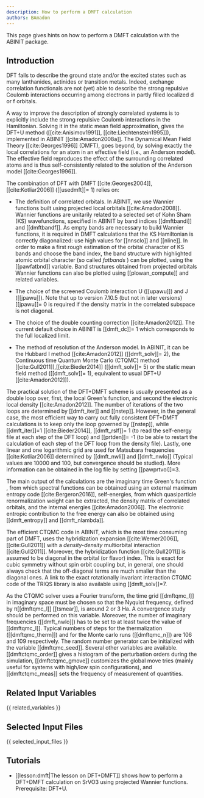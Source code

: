 ```yaml
---
description: How to perform a DMFT calculation
authors: BAmadon
---
```


This page gives hints on how to perform a DMFT calculation with the ABINIT package.

## Introduction

DFT fails to describe the ground state and/or the excited states such as many
lanthanides, actinides or transition metals. Indeed, exchange correlation
functionals are not (yet) able to describe the strong repulsive Coulomb
interactions occurring among electrons in partly filled localized d or f
orbitals.

A way to improve the description of strongly correlated systems is to
explicitly include the strong repulsive Coulomb interactions in the
Hamiltonian. Solving it in the static mean field approximation, gives the
DFT+U method ([[cite:Anisimov1991]], [[cite:Liechtenstein1995]]), implemented
in ABINIT [[cite:Amadon2008a]]. The Dynamical Mean Field Theory
[[cite:Georges1996]] (DMFT), goes beyond, by solving exactly the local
correlations for an atom in an effective field (i.e., an Anderson model). The
effective field reproduces the effect of the surrounding correlated atoms and
is thus self-consistently related to the solution of the Anderson model
[[cite:Georges1996]].

The combination of DFT with DMFT [[cite:Georges2004]], [[cite:Kotliar2006]]
([[usedmft]]= 1) relies on:

* The definition of correlated orbitals. In ABINIT, we use Wannier functions built using projected local orbitals 
  [[cite:Amadon2008]]. Wannier functions are unitarily related to a selected set of Kohn Sham (KS) wavefunctions, 
  specified in ABINIT by band indices [[dmftbandi]] and [[dmftbandf]]. As empty bands are necessary 
  to build Wannier functions, it is required in DMFT calculations that the KS Hamiltonian is correctly diagonalized: 
  use high values for [[nnsclo]] and [[nline]]. In order to make a first rough estimation of the orbital character 
  of KS bands and choose the band index, the band structure with highlighted atomic orbital character 
  (so called *fatbands* ) can be plotted, using the [[pawfatbnd]] variable. 
  Band structures obtained from projected orbitals Wannier functions can also be plotted using 
  [[plowan_compute]] and related variables. 

* The choice of the screened Coulomb interaction U ([[upawu]]) and J ([[jpawu]]). Note that up to version 7.10.5 (but not in later versions) [[jpawu]]= 0 is required if the density matrix in the correlated subspace is not diagonal.

* The choice of the double counting correction [[cite:Amadon2012]]. The current default choice in ABINIT is [[dmft_dc]]= 1 which corresponds to the full localized limit.

* The method of resolution of the Anderson model. In ABINIT, it can be the Hubbard I method 
  [[cite:Amadon2012]] ([[dmft_solv]]= 2), the Continuous time Quantum Monte Carlo (CTQMC) method 
  [[cite:Gull2011]],[[cite:Bieder2014]] ([[dmft_solv]]= 5) or the static mean field method ([[dmft_solv]]= 1), 
  equivalent to usual DFT+U [[cite:Amadon2012]]).

The practical solution of the DFT+DMFT scheme is usually presented as a double
loop over, first, the local Green's function, and second the electronic local
density [[cite:Amadon2012]]. The number of iterations of the two loops are
determined by [[dmft_iter]] and [[nstep]]. However, in the general case, the
most efficient way to carry out fully consistent DFT+DMFT calculations is to
keep only the loop governed by [[nstep]], while [[dmft_iter]]=1
[[cite:Bieder2014]], [[dmft_rslf]]= 1 (to read the self-energy file at each
step of the DFT loop) and [[prtden]]= -1 (to be able to restart the
calculation of each step of the DFT loop from the density file). Lastly, one
linear and one logarithmic grid are used for Matsubara frequencies
[[cite:Kotliar2006]] determined by [[dmft_nwli]] and [[dmft_nwlo]] (Typical
values are 10000 and 100, but convergence should be studied). More information
can be obtained in the log file by setting [[pawprtvol]]=3.

The main output of the calculations are the imaginary time Green's function ,
from which spectral functions can be obtained using an external maximum
entropy code [[cite:Bergeron2016]], self-energies, from which quasiparticle
renormalization weight can be extracted, the density matrix of correlated
orbitals, and the internal energies [[cite:Amadon2006]]. The electronic
entropic contribution to the free energy can also be obtained using
[[dmft_entropy]] and [[dmft_nlambda]].

The efficient CTQMC code in ABINIT, which is the most time consuming part of
DMFT, uses the hybridization expansion [[cite:Werner2006]], [[cite:Gull2011]]
with a _density-density_ multiorbital interaction [[cite:Gull2011]]. Moreover,
the hybridization function [[cite:Gull2011]] is assumed to be diagonal in the
orbital (or flavor) index. This is exact for cubic symmetry without spin orbit
coupling but, in general, one should always check that the off-diagonal terms
are much smaller than the diagonal ones. A link to the exact rotationally
invariant interaction CTQMC code of the TRIQS library is also available using
[[dmft_solv]]=7.

As the CTQMC solver uses a Fourier transform, the time grid [[dmftqmc_l]] in
imaginary space must be chosen so that the Nyquist frequency, defined by
π[[dmftqmc_l]] [[tsmear]], is around 2 or 3 Ha. A convergence study should
be performed on this variable. Moreover, the number of imaginary frequencies
([[dmft_nwlo]]) has to be set to at least twice the value of [[dmftqmc_l]].
Typical numbers of steps for the thermalization ([[dmftqmc_therm]]) and for
the Monte carlo runs ([[dmftqmc_n]]) are 106 and 109 respectively. The random
number generator can be initialized with the variable [[dmftqmc_seed]].
Several other variables are available. [[dmftctqmc_order]] gives a histogram
of the perturbation orders during the simulation, [[dmftctqmc_gmove]]
customizes the global move tries (mainly useful for systems with high/low spin
configurations), and [[dmftctqmc_meas]] sets the frequency of measurement of
quantities.



## Related Input Variables

{{ related_variables }}

## Selected Input Files

{{ selected_input_files }}

## Tutorials

* [[lesson:dmft|The lesson on DFT+DMFT]] shows how to perform a DFT+DMFT calculation on SrVO3 using projected Wannier functions. Prerequisite: DFT+U.

